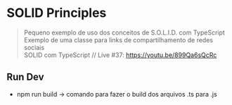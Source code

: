# SOLID Principles

> Pequeno exemplo de uso dos conceitos de S.O.L.I.D. com TypeScript </br>
> Exemplo de uma classe para links de compartilhamento de redes sociais </br>
> SOLID com TypeScript // Live #37: https://youtu.be/899Qa6sQcRc

## Run Dev
- npm run build -> comando para fazer o build dos arquivos .ts para .js